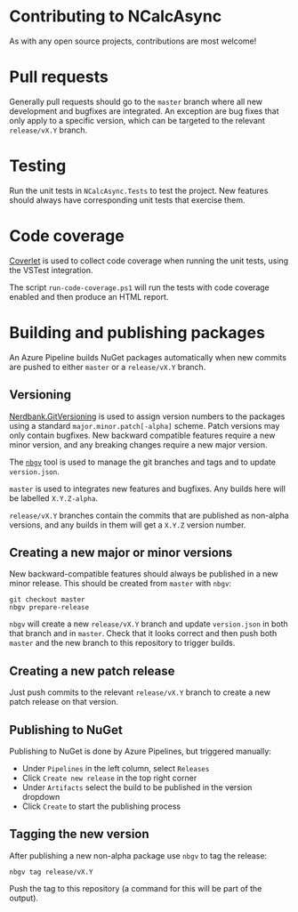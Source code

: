 # Contributing to NCalcAsync

As with any open source projects, contributions are most welcome!

# Pull requests

Generally pull requests should go to the `master` branch where all new development and bugfixes are integrated.  An exception are bug fixes that only apply to a specific version, which can be targeted to the relevant `release/vX.Y` branch.


# Testing

Run the unit tests in `NCalcAsync.Tests` to test the project.  New features should always have corresponding unit tests that exercise them.


# Code coverage

[Coverlet](https://github.com/tonerdo/coverlet/) is used to collect code coverage when running the unit tests, using the VSTest integration.

The script `run-code-coverage.ps1` will run the tests with code coverage enabled and then produce an HTML report.


# Building and publishing packages

An Azure Pipeline builds NuGet packages automatically when new commits are pushed to either `master` or a `release/vX.Y` branch.  


## Versioning

[Nerdbank.GitVersioning](https://github.com/AArnott/Nerdbank.GitVersioning) is used to assign version numbers to the packages using a standard `major.minor.patch[-alpha]` scheme.  Patch versions may only contain bugfixes.  New backward compatible features require a new minor version, and any breaking changes require a new major version.

The [`nbgv`](https://github.com/AArnott/Nerdbank.GitVersioning/blob/master/doc/nbgv-cli.md) tool is used to manage the git branches and tags and to update `version.json`.

`master` is used to integrates new features and bugfixes.  Any builds here will be labelled `X.Y.Z-alpha`.

`release/vX.Y` branches contain the commits that are published as non-alpha versions, and any builds in them will get a `X.Y.Z` version number.


## Creating a new major or minor versions

New backward-compatible features should always be published in a new minor release.  This should be created from `master` with `nbgv`:

    git checkout master
    nbgv prepare-release

`nbgv` will create a new `release/vX.Y` branch and update `version.json` in both that branch and in `master`.  Check that it looks correct and then push both `master` and the new branch to this repository to trigger builds.


## Creating a new patch release

Just push commits to the relevant `release/vX.Y` branch to create a new patch release on that version.


## Publishing to NuGet

Publishing to NuGet is done by Azure Pipelines, but triggered manually:

* Under `Pipelines` in the left column, select `Releases`
* Click `Create new release` in the top right corner
* Under `Artifacts` select the build to be published in the version dropdown
* Click `Create` to start the publishing process


## Tagging the new version

After publishing a new non-alpha package use `nbgv` to tag the release:

    nbgv tag release/vX.Y

Push the tag to this repository (a command for this will be part of the output).


